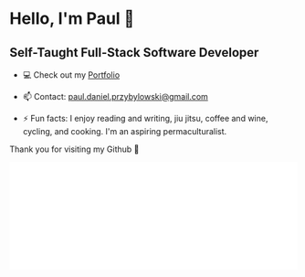 # Hello, I'm Paul 👋

## Self-Taught Full-Stack Software Developer

- 💻 Check out my [Portfolio](https://paulprzybylowski.github.io/)

- 📫 Contact:  paul.daniel.przybylowski@gmail.com

- ⚡ Fun facts: I enjoy reading and writing, jiu jitsu, coffee and wine, cycling, and cooking. I'm an aspiring permaculturalist. 

Thank you for visiting my Github 🙏

<img src="animation.svg" alt="" />
